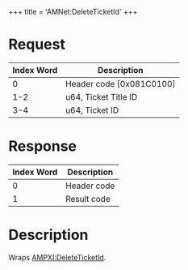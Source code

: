 +++
title = 'AMNet:DeleteTicketId'
+++

# Request

| Index Word | Description                |
|------------|----------------------------|
| 0          | Header code \[0x081C0100\] |
| 1-2        | u64, Ticket Title ID       |
| 3-4        | u64, Ticket ID             |

# Response

| Index Word | Description |
|------------|-------------|
| 0          | Header code |
| 1          | Result code |

# Description

Wraps [AMPXI:DeleteTicketId](AMPXI:DeleteTicketId "wikilink").